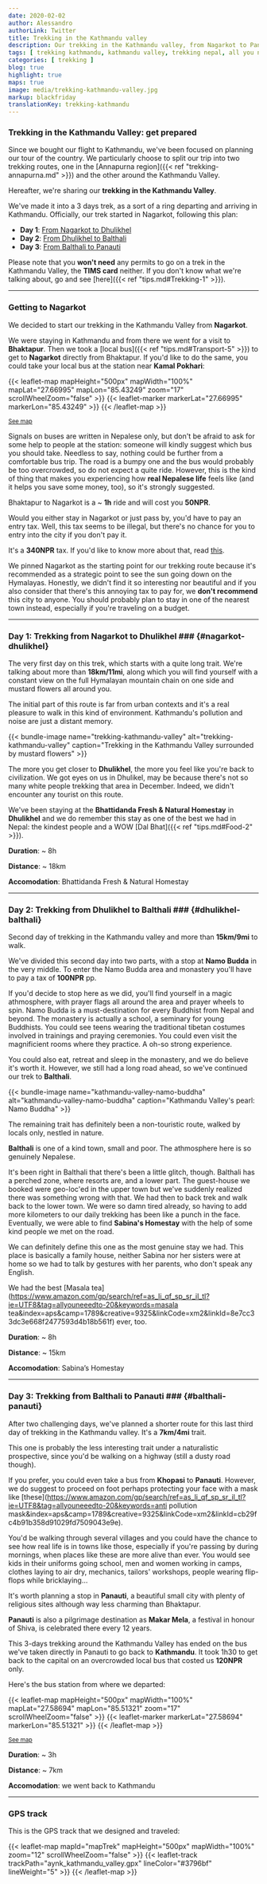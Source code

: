 ```yaml
---
date: 2020-02-02
author: Alessandro
authorLink: Twitter
title: Trekking in the Kathmandu valley
description: Our trekking in the Kathmandu valley, from Nagarkot to Panauti.
tags: [ trekking kathmandu, kathmandu valley, trekking nepal, all you need to know, nepal all you need to know ]
categories: [ trekking ]
blog: true
highlight: true
maps: true
image: media/trekking-kathmandu-valley.jpg
markup: blackfriday
translationKey: trekking-kathmandu
---
```


### **Trekking in the Kathmandu Valley: get prepared**

Since we bought our flight to Kathmandu, we've been focused on planning our tour of the country. We particularly choose to split our trip into two trekking routes, one in the [Annapurna region]({{< ref "trekking-annapurna.md" >}}) and the other around the Kathmandu Valley.

Hereafter, we're sharing our **trekking in the Kathmandu Valley**.

We've made it into a 3 days trek, as a sort of a ring departing and arriving in Kathmandu. Officially, our trek started in Nagarkot, following this plan:

 - **Day 1**: [From Nagarkot to Dhulikhel](#nagarkot-dhulikhel)
 - **Day 2**: [From Dhulikhel to Balthali](#dhulikhel-balthali)
 - **Day 3**: [From Balthali to Panauti](#balthali-panauti)

Please note that you **won't need** any permits to go on a trek in the Kathmandu Valley, the **TIMS card** neither.
If you don't know what we're talking about, go and see [here]({{< ref "tips.md#Trekking-1" >}}).

----------

### **Getting to Nagarkot**

We decided to start our trekking in the Kathmandu Valley from **Nagarkot**.

We were staying in Kathmandu and from there we went for a visit to **Bhaktapur**. Then we took a [local bus]({{< ref "tips.md#Transport-5" >}}) to get to **Nagarkot** directly from Bhaktapur. 
If you'd like to do the same, you could take your local bus at the station near **Kamal Pokhari**:

{{< leaflet-map mapHeight="500px" mapWidth="100%" mapLat="27.66995" mapLon="85.43249" zoom="17" scrollWheelZoom="false" >}}
    {{< leaflet-marker markerLat="27.66995" markerLon="85.43249" >}}
{{< /leaflet-map >}}

<small><a href="https://www.openstreetmap.org/?mlat=27.66995&amp;mlon=85.43249#map=19/27.66995/85.43249" target="_blank">See map</a></small>

Signals on buses are written in Nepalese only, but don't be afraid to ask for some help to people at the station: someone will kindly suggest which bus you should take.
Needless to say, nothing could be further from a comfortable bus trip. The road is a bumpy one and the bus would probably be too overcrowded, so do not expect a quite ride. However, this is the kind of thing that makes you experiencing how **real Nepalese life** feels like (and it helps you save some money, too), so it's strongly suggested.

Bhaktapur to Nagarkot is a ~ **1h** ride and will cost you **50NPR**.

Would you either stay in Nagarkot or just pass by, you'd have to pay an entry tax. Well, this tax seems to be illegal, but there's no chance for you to entry into the city if you don't pay it.

It's a **340NPR** tax. If you'd like to know more about that, read [this](https://www.thelongestwayhome.com/travel-guides/nepal/nagarkot/nagarkot-guide.html#fees5).

We pinned Nagarkot as the starting point for our trekking route because it's recommended as a strategic point to see the sun going down on the Hymalayas. Honestly, we didn't find it so interesting nor beautiful and if you also consider that there's this annoying tax to pay for, we **don't recommend** this city to anyone.
You should probably plan to stay in one of the nearest town instead, especially if you're traveling on a budget.

----------

### **Day 1: Trekking from Nagarkot to Dhulikhel** ### {#nagarkot-dhulikhel}

The very first day on this trek, which starts with a quite long trait. We're talking about more than **18km/11mi**, along which you will find yourself with a constant view on the full Hymalayan mountain chain on one side and mustard flowers all around you.

The initial part of this route is far from urban contexts and it's a real pleasure to walk in this kind of environment. Kathmandu's pollution and noise are just a distant memory.

{{< bundle-image name="trekking-kathmandu-valley" alt="trekking-kathmandu-valley" caption="Trekking in the Kathmandu Valley surrounded by mustard flowers" >}}

The more you get closer to **Dhulikhel**, the more you feel like you're back to civilization.
We got eyes on us in Dhulikel, may be because there's not so many white people trekking that area in December. Indeed, we didn't encounter any tourist on this route.

We've been staying at the **Bhattidanda Fresh & Natural Homestay** in **Dhulikhel** and we do remember this stay as one of the best we had in Nepal: the kindest people and a WOW [Dal Bhat]({{< ref "tips.md#Food-2" >}}).

**Duration**: ~ 8h

**Distance**: ~ 18km

**Accomodation**: Bhattidanda Fresh & Natural Homestay

----------

### **Day 2: Trekking from Dhulikhel to Balthali** ### {#dhulikhel-balthali}

Second day of trekking in the Kathmandu valley and more than **15km/9mi** to walk.

We've divided this second day into two parts, with a stop at **Namo Budda** in the very middle.
To enter the Namo Budda area and monastery you'll have to pay a tax of **100NPR** pp.

If you'd decide to stop here as we did, you'll find yourself in a magic athmosphere, with prayer flags all around the area and prayer wheels to spin. Namo Budda is a must-destination for every Buddhist from Nepal and beyond.
The monastery is actually a school, a seminary for young Buddhists. You could see teens wearing the traditional tibetan costumes involved in trainings and praying ceremonies. You could even visit the magnificient rooms where they practice. 
A oh-so strong experience.

You could also eat, retreat and sleep in the monastery, and we do believe it's worth it. However, we still had a long road ahead, so we've continued our trek to **Balthali**.


{{< bundle-image name="kathmandu-valley-namo-buddha" alt="kathmandu-valley-namo-buddha" caption="Kathmandu Valley's pearl: Namo Buddha" >}}

The remaining trait has definitely been a non-touristic route, walked by locals only, nestled in nature.

**Balthali** is one of a kind town, small and poor. The athmosphere here is so genuinely Nepalese. 

It's been right in Balthali that there's been a little glitch, though.
Balthali has a perched zone, where resorts are, and a lower part.
The guest-house we booked were geo-loc'ed in the upper town but we've suddenly realized there was something wrong with that. We had then to back trek and walk back to the lower town. We were so damn tired already, so having to add more kilometers to our daily trekking has been like a punch in the face. Eventually, we were able to find **Sabina's Homestay** with the help of some kind people we met on the road.

We can definitely define this one as the most genuine stay we had. This place is basically a family house, neither Sabina nor her sisters were at home so we had to talk by gestures with her parents, who don't speak any English. 

We had the best [Masala tea](https://www.amazon.com/gp/search/ref=as_li_qf_sp_sr_il_tl?ie=UTF8&tag=allyouneeedto-20&keywords=masala tea&index=aps&camp=1789&creative=9325&linkCode=xm2&linkId=8e7cc33dc3e668f2477593d4b18b561f) ever, too.

**Duration**: ~ 8h

**Distance**: ~ 15km

**Accomodation**: Sabina’s Homestay

----------

### **Day 3: Trekking from Balthali to Panauti** ### {#balthali-panauti}

After two challenging days, we've planned a shorter route for this last third day of trekking in the Kathmandu valley. It's a **7km/4mi** trait.

This one is probably the less interesting trait under a naturalistic prospective, since you'd be walking on a highway (still a dusty road though).

If you prefer, you could even take a bus from **Khopasi** to **Panauti**. However, we do suggest to proceed on foot perhaps protecting your face with a mask like [these](https://www.amazon.com/gp/search/ref=as_li_qf_sp_sr_il_tl?ie=UTF8&tag=allyouneeedto-20&keywords=anti pollution mask&index=aps&camp=1789&creative=9325&linkCode=xm2&linkId=cb29fc4b91b358d91029fd7509043e9e).

You'd be walking through several villages and you could have the chance to see how real life is in towns like those, especially if you're passing by during mornings, when places like these are more alive than ever. You would see kids in their uniforms going school, men and women working in camps, clothes laying to air dry, mechanics, tailors' workshops, people wearing flip-flops while bricklaying...

It's worth planning a stop in **Panauti**, a beautiful small city with plenty of religious sites although way less charming than Bhaktapur.

**Panauti** is also a pilgrimage destination as **Makar Mela**, a festival in honour of Shiva, is celebrated there every 12 years.

This 3-days trekking around the Kathmandu Valley has ended on the bus we've taken directly in Panauti to go back to **Kathmandu**. It took 1h30 to get back to the capital on an overcrowded local bus that costed us **120NPR** only.

Here's the bus station from where we departed:

{{< leaflet-map mapHeight="500px" mapWidth="100%" mapLat="27.58694" mapLon="85.51321" zoom="17" scrollWheelZoom="false" >}}
    {{< leaflet-marker markerLat="27.58694" markerLon="85.51321" >}}
{{< /leaflet-map >}}

<small><a href="https://www.openstreetmap.org/?mlat=27.58694&amp;mlon=85.51321#map=19/27.58694/85.51321" target="_blank">See map</a></small>

**Duration**: ~ 3h

**Distance**: ~ 7km

**Accomodation**: we went back to Kathmandu

----------

### **GPS track**

This is the GPS track that we designed and traveled:

{{< leaflet-map mapId="mapTrek" mapHeight="500px" mapWidth="100%" zoom="12" scrollWheelZoom="false" >}}
    {{< leaflet-track trackPath="aynk_kathmandu_valley.gpx" lineColor="#3796bf" lineWeight="5" >}}
{{< /leaflet-map >}}
